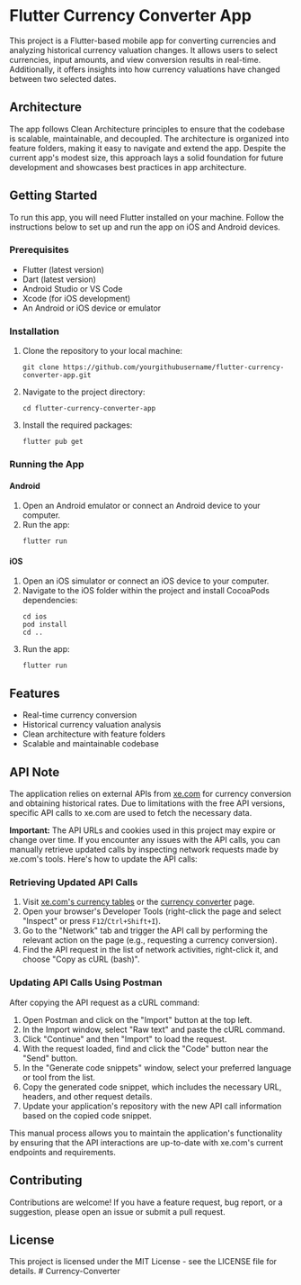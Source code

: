 # Flutter Currency Converter App

This project is a Flutter-based mobile app for converting currencies and analyzing historical currency valuation changes. It allows users to select currencies, input amounts, and view conversion results in real-time. Additionally, it offers insights into how currency valuations have changed between two selected dates.

## Architecture

The app follows Clean Architecture principles to ensure that the codebase is scalable, maintainable, and decoupled. The architecture is organized into feature folders, making it easy to navigate and extend the app. Despite the current app's modest size, this approach lays a solid foundation for future development and showcases best practices in app architecture.

## Getting Started

To run this app, you will need Flutter installed on your machine. Follow the instructions below to set up and run the app on iOS and Android devices.

### Prerequisites

- Flutter (latest version)
- Dart (latest version)
- Android Studio or VS Code
- Xcode (for iOS development)
- An Android or iOS device or emulator

### Installation

1. Clone the repository to your local machine:
    ```
    git clone https://github.com/yourgithubusername/flutter-currency-converter-app.git
    ```
2. Navigate to the project directory:
    ```
    cd flutter-currency-converter-app
    ```
3. Install the required packages:
    ```
    flutter pub get
    ```

### Running the App

#### Android

1. Open an Android emulator or connect an Android device to your computer.
2. Run the app:
    ```
    flutter run
    ```

#### iOS

1. Open an iOS simulator or connect an iOS device to your computer.
2. Navigate to the iOS folder within the project and install CocoaPods dependencies:
    ```
    cd ios
    pod install
    cd ..
    ```
3. Run the app:
    ```
    flutter run
    ```

## Features

- Real-time currency conversion
- Historical currency valuation analysis
- Clean architecture with feature folders
- Scalable and maintainable codebase

## API Note

The application relies on external APIs from [xe.com](https://www.xe.com/) for currency conversion and obtaining historical rates. Due to limitations with the free API versions, specific API calls to xe.com are used to fetch the necessary data.

**Important:** The API URLs and cookies used in this project may expire or change over time. If you encounter any issues with the API calls, you can manually retrieve updated calls by inspecting network requests made by xe.com's tools. Here's how to update the API calls:

### Retrieving Updated API Calls

1. Visit [xe.com's currency tables](https://www.xe.com/currencytables/?from=SEK&date=2023-09-07#table-section) or the [currency converter](https://www.xe.com/currencyconverter/convert/?Amount=1&From=SEK&To=EUR) page.
2. Open your browser's Developer Tools (right-click the page and select "Inspect" or press `F12`/`Ctrl+Shift+I`).
3. Go to the "Network" tab and trigger the API call by performing the relevant action on the page (e.g., requesting a currency conversion).
4. Find the API request in the list of network activities, right-click it, and choose "Copy as cURL (bash)".

### Updating API Calls Using Postman

After copying the API request as a cURL command:

1. Open Postman and click on the "Import" button at the top left.
2. In the Import window, select "Raw text" and paste the cURL command.
3. Click "Continue" and then "Import" to load the request.
4. With the request loaded, find and click the "Code" button near the "Send" button.
5. In the "Generate code snippets" window, select your preferred language or tool from the list.
6. Copy the generated code snippet, which includes the necessary URL, headers, and other request details.
7. Update your application's repository with the new API call information based on the copied code snippet.

This manual process allows you to maintain the application's functionality by ensuring that the API interactions are up-to-date with xe.com's current endpoints and requirements.

## Contributing

Contributions are welcome! If you have a feature request, bug report, or a suggestion, please open an issue or submit a pull request.

## License

This project is licensed under the MIT License - see the LICENSE file for details.
#   C u r r e n c y - C o n v e r t e r  
 